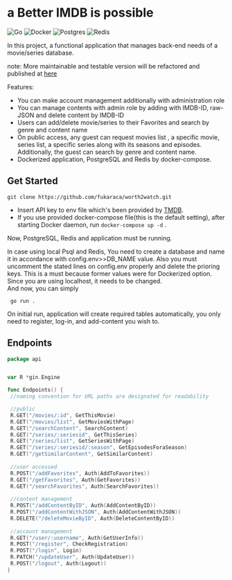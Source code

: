 # a Better IMDB is possible

![Go](https://img.shields.io/badge/go-%2300ADD8.svg?style=for-the-badge&logo=go&logoColor=white) ![Docker](https://img.shields.io/badge/docker-%230db7ed.svg?style=for-the-badge&logo=docker&logoColor=white) ![Postgres](https://img.shields.io/badge/postgres-%23316192.svg?style=for-the-badge&logo=postgresql&logoColor=white) ![Redis](https://img.shields.io/badge/redis-%23DD0031.svg?style=for-the-badge&logo=redis&logoColor=white)
 
In this project, a functional application that manages back-end needs of a movie/series database. 

note: More maintainable and testable version will be refactored and published at [here](https://github.com/fukaraca/worth2watch2) 

Features:
- You can make account management additionally with administration role
- You can manage contents with admin role by adding with IMDB-ID, raw-JSON and delete content by IMDB-ID
- Users can add/delete movie/series to their Favorites and search by genre and content name
- On public access, any guest can request movies list , a specific movie, series list, a specific series along with its seasons and episodes. Additionally, the guest can search by genre and content name.
- Dockerized application, PostgreSQL and Redis by docker-compose.

## Get Started

```
git clone https://github.com/fukaraca/worth2watch.git
```


- Insert API key to env file which's been provided by [TMDB](https://www.themoviedb.org).
- If you use provided docker-compose file(this is the default setting), after starting Docker daemon, run
 `docker-compose up -d` .

Now, PostgreSQL, Redis and application must be running. 

In case using local Psql and Redis, You need to create a database and name it in accordance with config.env>>DB_NAME value. 
Also you must uncomment the stated lines on config.env properly and delete the prioring keys.
This is a must because former values were for Dockerized option. Since you are using localhost, it needs to be changed.  
And now, you can simply 

` go run .`

On initial run, application will create required tables automatically, you only need to register, log-in, and add-content you wish to.

## Endpoints


```go
package api


var R *gin.Engine

func Endpoints() {
 //naming convention for URL paths are designated for readability

 //public
 R.GET("/movies/:id", GetThisMovie)
 R.GET("/movies/list", GetMoviesWithPage)
 R.GET("/searchContent", SearchContent)
 R.GET("/series/:seriesid", GetThisSeries)
 R.GET("/series/list", GetSeriesWithPage)
 R.GET("/series/:seriesid/:season", GetEpisodesForaSeason)
 R.GET("/getSimilarContent", GetSimilarContent)
 
 //user accessed
 R.POST("/addFavorites", Auth(AddToFavorites))
 R.GET("/getFavorites", Auth(GetFavorites))
 R.GET("/searchFavorites", Auth(SearchFavorites))
 
 //content management
 R.POST("/addContentByID", Auth(AddContentByID))
 R.POST("/addContentWithJSON", Auth(AddContentWithJSON))
 R.DELETE("/deleteMovieByID", Auth(DeleteContentByID))
 
 //account management
 R.GET("/user/:username", Auth(GetUserInfo))
 R.POST("/register", CheckRegistration)
 R.POST("/login", Login)
 R.PATCH("/updateUser", Auth(UpdateUser))
 R.POST("/logout", Auth(Logout))
}
```

